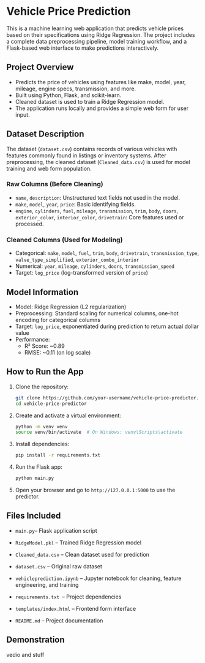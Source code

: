 # Vehicle Price Prediction

This is a machine learning web application that predicts vehicle prices based on their specifications using Ridge Regression. The project includes a complete data preprocessing pipeline, model training workflow, and a Flask-based web interface to make predictions interactively.

## Project Overview

- Predicts the price of vehicles using features like make, model, year, mileage, engine specs, transmission, and more.
- Built using Python, Flask, and scikit-learn.
- Cleaned dataset is used to train a Ridge Regression model.
- The application runs locally and provides a simple web form for user input.

## Dataset Description

The dataset (`dataset.csv`) contains records of various vehicles with features commonly found in listings or inventory systems. After preprocessing, the cleaned dataset (`Cleaned_data.csv`) is used for model training and web form population.

### Raw Columns (Before Cleaning)
- `name`, `description`: Unstructured text fields not used in the model.
- `make`, `model`, `year`, `price`: Basic identifying fields.
- `engine`, `cylinders`, `fuel`, `mileage`, `transmission`, `trim`, `body`, `doors`, `exterior_color`, `interior_color`, `drivetrain`: Core features used or processed.

### Cleaned Columns (Used for Modeling)
- Categorical: `make`, `model`, `fuel`, `trim`, `body`, `drivetrain`, `transmission_type`, `valve_type_simplified`, `exterior_combo_interior`
- Numerical: `year`, `mileage`, `cylinders`, `doors`, `transmission_speed`
- Target: `log_price` (log-transformed version of `price`)

## Model Information

- Model: Ridge Regression (L2 regularization)
- Preprocessing: Standard scaling for numerical columns, one-hot encoding for categorical columns
- Target: `log_price`, exponentiated during prediction to return actual dollar value
- Performance:
  - R² Score: ~0.89
  - RMSE: ~0.11 (on log scale)

## How to Run the App

1. Clone the repository:

   ```bash
   git clone https://github.com/your-username/vehicle-price-predictor.git
   cd vehicle-price-predictor
2. Create and activate a virtual environment:
   ```bash
   python -m venv venv
   source venv/bin/activate  # On Windows: venv\Scripts\activate
3. Install dependencies:
   ```bash
   pip install -r requirements.txt
4. Run the Flask app:
   ```bash
   python main.py
5. Open your browser and go to `http://127.0.0.1:5000` to use the predictor.

## Files Included
- `main.py`– Flask application script
  
- `RidgeModel.pkl` – Trained Ridge Regression model

- `Cleaned_data.csv` – Clean dataset used for prediction

- `dataset.csv` – Original raw dataset

- `vehicleprediction.ipynb` – Jupyter notebook for cleaning, feature engineering, and training

- `requirements.txt `– Project dependencies

- `templates/index.html` – Frontend form interface

- `README.md` – Project documentation

## Demonstration

vedio and stuff
